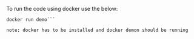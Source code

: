 To run the code using docker use the below:


```docker build -t demo . 
docker run demo```

note: docker has to be installed and docker demon should be running
